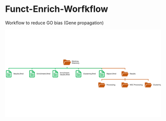 # Funct-Enrich-Worfkflow
Workflow to reduce GO bias (Gene propagation)



![My animated logo](image/estructura_github.svg)
